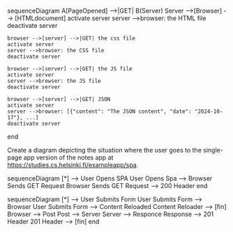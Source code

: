 sequenceDiagram
A[PageOpened] -->|GET| B(Server)
Server -->[Browser] --> [HTMLdocument]
activate server
server -->browser: the HTML file
deactivate server

    browser -->[server] -->|GET| the css file
    activate server
    server -->browser: the CSS file
    deactivate server

    browser -->[server] -->|GET| the JS file
    activate server
    server -->browser: the JS file
    deactivate server

    browser -->[server] -->|GET| JSON
    activate server
    server -->browser: [{"content": "The JSON content", "date": "2024-10-17"}, ...]
    deactivate server

end

Create a diagram depicting the situation where the user goes to the single-page app version of the notes app at https://studies.cs.helsinki.fi/exampleapp/spa.

sequenceDiagram
[*] --> User Opens SPA
User Opens Spa --> Browser Sends GET Request
Browser Sends GET Request --> 200 Header
end

sequenceDiagram
[*] --> User Submits Form
User Submits Form --> Browser
User Submits Form --> Content Reloaded
Content Reloader --> [fin]
Browser --> Post
Post --> Server
Server --> Responce
Response --> 201 Header
201 Header --> [fin]
end
